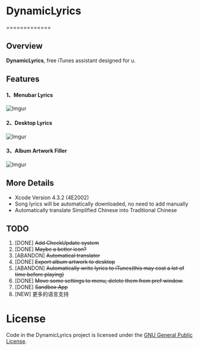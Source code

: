 # DynamicLyrics
=============

## Overview

**DynamicLyrics**, free iTunes assistant designed for u.

## Features

#### 1、Menubar Lyrics

![Imgur](http://i.imgur.com/QupHK.png)

#### 2、Desktop Lyrics

![Imgur](http://i.imgur.com/QwRQG.jpg)

#### 3、Album Artwork Filler

![Imgur](http://i.imgur.com/gv9FK.png)

## More Details
* Xcode Version 4.3.2 (4E2002)
* Song lyrics will be automatically downloaded, no need to add manually
* Automatically translate Simplified Chinese into Traditional Chinese

## TODO

1. [DONE] ~~Add CheckUpdate system~~
2. [DONE] ~~Maybe a better icon?~~
3. [ABANDON] ~~Automatical translator~~
4. [DONE] ~~Export album artwork to desktop~~
5. [ABANDON] ~~Automatically write lyrics to iTunes(this may cost a lot of time before playing)~~
6. [DONE] ~~Move some settings to menu, delete them from pref window.~~
7. [DONE] ~~Sandbox App~~
8. [NEW] 更多的语言支持

#
# License

Code in the DynamicLyrics project is licensed under the [GNU General Public License](http://www.gnu.org/licenses/gpl.html).